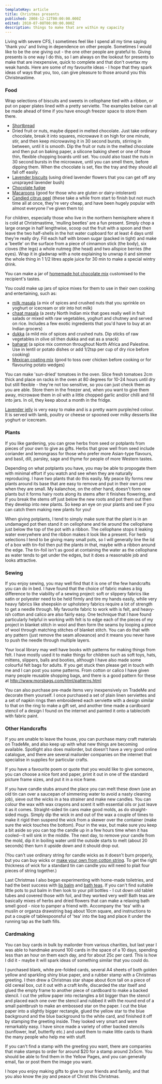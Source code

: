 ```yaml
---
templateKey: article
title: Christmas presents
published: 2008-12-12T00:00:00.000Z
edited: 2010-07-08T00:00:00.000Z
description: things to make that are within my capacity
---
```

Living with severe CFS, I sometimes feel like I spend all my time saying 'thank you' and living in dependence on other people. Sometimes I would like to be the one giving out - the one other people are grateful to. Giving presents is one way I do this, so I am always on the lookout for presents to make that are inexpensive, quick to complete and that don't overtax my weak hands. Here are some of my favourite ideas - I hope that they spark ideas of ways that you, too, can give pleasure to those around you this Christmastime.

### Food

Wrap selections of biscuits and sweets in cellophane tied with a ribbon, or put on paper plates lined with a pretty serviette. The examples below can all be made ahead of time if you have enough freezer space to store them there.

* [Shortbread](/recipes/shortbread)
* Dried fruit or nuts, maybe dipped in melted chocolate. Just take ordinary chocolate, break it into squares, microwave it on high for one minute, stir, and then keep microwaving it in 30 second bursts, stirring in between, until it is smooth. Dip the fruit or nuts in the melted chocolate and then put on baking paper, a silicone baking sheet or one of those thin, flexible chopping boards until set. You could also toast the nuts in 30 second bursts in the microwave, until you can smell them, before dipping them. When the chocolate is set, flex the tray and they should all fall off easily.
* [Lavender biscuits](/recipes/lavender_biscuits) (using dried lavender flowers that you can get off any unsprayed lavender bush)
* [Chocolate fudge](/recipes/chocolate_fudge)
* [Macaroons](/recipes/macaroons) (good for those who are gluten or dairy-intolerant)
* [Candied citrus peel](/recipes/candied_peel) (these take a while from start to finish but not much time all at once, they're very cheap, and have been hugely popular with almost everyone I've given them to)

For children, especially those who live in the northern hemisphere where it is cold at Christmastime, 'mulling beetles' are a fun present. Simply chop a large orange in half lengthwise, scoop out the fruit with a spoon and then leave the two half-shells in the hot water cupboard for at least 4 days until they're really dry. Fill each half with brown sugar (packed in tight) and make a 'beetle' on the surface from a piece of cinnamon stick (the body), six cloves (the legs) a whole nutmeg (the head) and two allspice berries (the eyes). Wrap it in gladwrap with a note explaining to unwrap it and simmer the whole thing in 1 1/2 litres apple juice for 30 min to make a special wintry drink.

You can make a jar of [homemade hot chocolate mix](/recipes/hot_choc) customised to the recipient's tastes.

You could make up jars of spice mixes for them to use in their own cooking and entertaining, such as:

* [milk masala](/recipes/milk_masala) (a mix of spices and crushed nuts that you sprinkle on yoghurt or icecream or stir into hot milk)
* [chaat masala](/recipes/chaat_masala) (a zesty North Indian mix that goes really well in fruit salads or mixed with raw vegetables, yoghurt and chutney and served on rice. Includes a few exotic ingredients that you'd have to buy at an Indian grocers)
* [dukka](/recipes/dukka) (a mild mix of spices and crushed nuts. Dip sticks of raw vegetables in olive oil then dukka and eat as a snack)
* [baharat](/recipes/baharat) (a spice mix common throughout North Africa and Palestine. Use in lentil or potato dishes or add 1/2tsp per cup of dry rice before cooking)
* [Mexican coating mix](/recipes/mexican_coating) (good to toss over chicken before cooking or for flavouring potato wedges)

You can make 'sun-dried' tomatoes in the oven. Slice fresh tomatoes 2cm thick and place on racks in the oven at 80 degrees for 10-24 hours until dry but still flexible - they're not too sensitive, so you can just check them as you are able. Store them in the freezer and, when you want to give them away, microwave them in oil with a little chopped garlic and/or chilli and fill into jars. In oil, they keep about a month in the fridge.

[Lavender jelly](/recipes/lavender_jelly) is very easy to make and is a pretty warm purple/red colour. It is served with lamb, poultry or cheese or spooned over milky desserts like yoghurt or icecream.

### Plants

If you like gardening, you can grow herbs from seed or potplants from pieces of your own to give as gifts. Herbs that grow well from seed include coriander and lemongrass for those who prefer more Asian-type flavours, and basil, dill, parsley, sage and thyme for people of more Western tastes.

Depending on what potplants you have, you may be able to propogate them with minimal effort if you watch and see when they are naturally reproducing. I have two plants that do this easily. My peace lily forms new plants around its base that are easy to remove and put in their own pot when they are small. My kalanchoe, on the other hand, doesn't form new plants but it forms hairy roots along its stems after it finishes flowering, and if you break the stems off just below the new roots and pot them out then they develop into new plants. So keep an eye on your plants and see if you can catch them making new plants for you!

When giving potplants, I tend to simply make sure that the plant is in an undamaged pot then stand it on cellophane and tie around the cellophane just below the top of the pot with a ribbon. The cellophane stops it leaking water everywhere and the ribbon makes it look like a present. For herb selections I tend to be giving many small pots, so I will generally line the lid of a box with tin-foil then put the plants in that, maybe with a ribbon around the edge. The tin-foil isn't as good at containing the water as the cellophane as water tends to get under the edges, but it does a reasonable job and looks attractive.

### Sewing

If you enjoy sewing, you may well find that it is one of the few handcrafts you can do in bed. I have found that the choice of fabric makes a big difference to the viability of a sewing project: soft or slippery fabrics like satin or polyester need to be held firmly and tire my hands easily, while very heavy fabrics like sheepskin or upholstery fabrics require a lot of strength to get a needle through. My favourite fabric to work with is felt, and heavy-ish cotton and calico are also fairly easy. One technique that I have found particularly helpful in working with felt is to edge each of the pieces of my project in blanket stitch in wool and then form the seams by looping a piece of wool through matching stitches of blanket stitch. You can do that with any pattern (just remove the seam allowance) and it means you never have to push the needle through multiple layers.

Your local library may well have books with patterns for making things from felt. I have mostly used it to make things for children such as soft toys, hats, mittens, slippers, balls and booties, although I have also made some colourful felt bags for adults. If you get stuck then please get in touch with me and I can post you some patterns. From cotton or calico I have given many people reusable shopping bags, and there is a good pattern for these at http://www.morsbags.com/html/patterns.html

You can also purchase pre-made items very inexpensively on TradeMe and decorate them yourself. I once purchased a set of plain linen serviettes and a set of napkin rings then embroidered each serviette with a design similar to that on the ring to make a gift set, and another time made a cardboard stencil of a design I found on the internet and painted it onto a tablecloth with fabric paint.

### Other Handcrafts

If you are unable to leave the house, you can purchase many craft materials on TradeMe, and also keep up with what new things are becoming available. Spotlight also does mailorder, but doesn't have a very good online catalogue, and there are several mailorder companies on the internet that specialise in supplies for particular crafts.

If you have a favourite poem or quote that you would like to give someone, you can choose a nice font and paper, print it out in one of the standard picture frame sizes, and put it in a nice frame.

If you have candle stubs around the place you can melt these down (use an old tin can over a saucepan of simmering water to avoid a nasty cleaning job), sieve out the wicks in a tea strainer and make new candles. You can colour the wax with wax crayons and scent it with essential oils or just leave it as it comes. Straight-sided tin cans make good molds, as do straight-sided mugs. Simply dip the wick in and out of the wax a couple of times to make it rigid then suspend the wick from a skewer over the container (make sure the wick touches the bottom). Pour in the wax, but make sure you keep a bit aside so you can top the candle up in a few hours time when it has cooled--it will sink in the middle. The next day, to remove your candle from the mold, dip it in boiling water until the outside starts to melt (about 20 seconds) then turn it upside down and it should drop out.

(You can't use ordinary string for candle wicks as it doesn't burn properly, but you can buy wicks or [make your own from cotton string](/recipes/candle_wick). To get the right thickness of wick for a standard tin can candle you will need to plait four pieces of string together.)

Last Christmas I also began experimenting with home-made toiletries, and had the best success with [lip balm](/recipes/lip_balm) and [bath teas](/recipes/bath_tea). If you can't find suitable little pots to put balm in then look to your pill bottles - I cut down old tablet tubes and covered those with foil, and they worked very well! Bath teas are basically mixes of herbs and dried flowers that can make a relaxing bath smell good - nice to pamper a friend with. Accompany the 'tea' with a muslin or organza drawstring bag about 10cm square, and instructions to put a couple of tablespoonsful of 'tea' into the bag and place it under the running tap as the bath fills.

### Cardmaking

You can buy cards in bulk by mailorder from various charities, but last year I was able to handmake around 100 cards in the space of a 10 days, spending less than an hour on them each day, and for about 25c per card. This is how I did it - maybe it will spark ideas of something similar that you could do.

I purchased blank, white pre-folded cards, several A4 sheets of both golden yellow and sparkling shiny blue paper, and a rubber stamp with a Christmas greeting. I then drew a Christmas star shape about 6cm tall on a piece of old cereal box, cut it out with a craft knife, discarded the star itself and glued the empty frame to another piece of cardboard to make a backed stencil. I cut the yellow paper into rectangles a bit bigger than the stencil and placed each one over the stencil and rubbed it with the round end of a small paintbrush to make an embossed star on the paper. I cut the blue paper into a slightly bigger rectangle, glued the yellow star to the blue background and the blue background to the white card, and finished it off by stamping the greeting inside. They looked very smart and were remarkably easy. I have since made a variety of other backed stencils (sunflower, leaf, butterfly etc.) and used them to make little cards to thank the many people who help me with stuff.

If you can't find a stamp with the greeting you want, there are companies that make stamps to order for around $20 for a stamp around 2x5cm. You should be able to find them in the Yellow Pages, and you can generally email, fax or post them the image you want.

I hope you enjoy making gifts to give to your friends and family, and that you also know the joy and peace of Christ this Christmas.

